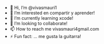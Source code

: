 - 👋 Hi, I’m @vivasmauri1
- 👀 I’m interested en compartir y aprender!
- 🌱 I’m currently learning xcode!
- 💞️ I’m looking to collaborate!
- 📫 How to reach me vivasmauri4gmail.com
- ⚡ Fun fact: ... me gusta la guitarra!

<!---
vivasmauri1/vivasmauri1 is a ✨ special ✨ repository because its `README.md` (this file) appears on your GitHub profile.
You can click the Preview link to take a look at your changes.
--->
